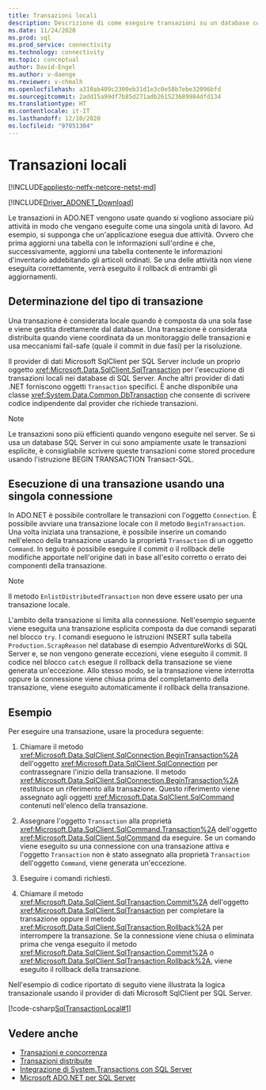 ```yaml
---
title: Transazioni locali
description: Descrizione di come eseguire transazioni su un database con il provider di dati Microsoft SqlClient per SQL Server.
ms.date: 11/24/2020
ms.prod: sql
ms.prod_service: connectivity
ms.technology: connectivity
ms.topic: conceptual
author: David-Engel
ms.author: v-daenge
ms.reviewer: v-chmalh
ms.openlocfilehash: a310ab409c2300eb31d1e3c0e58b7ebe32096bfd
ms.sourcegitcommit: 2add15a99df7b85d271adb261523689984dfd134
ms.translationtype: HT
ms.contentlocale: it-IT
ms.lasthandoff: 12/10/2020
ms.locfileid: "97051304"
---
```

# <a name="local-transactions"></a>Transazioni locali

[!INCLUDE[appliesto-netfx-netcore-netst-md](../../includes/appliesto-netfx-netcore-netst-md.md)]

[!INCLUDE[Driver_ADONET_Download](../../includes/driver_adonet_download.md)]

Le transazioni in ADO.NET vengono usate quando si vogliono associare più attività in modo che vengano eseguite come una singola unità di lavoro. Ad esempio, si supponga che un'applicazione esegua due attività. Ovvero che prima aggiorni una tabella con le informazioni sull'ordine e che, successivamente, aggiorni una tabella contenente le informazioni d'inventario addebitando gli articoli ordinati. Se una delle attività non viene eseguita correttamente, verrà eseguito il rollback di entrambi gli aggiornamenti.  

## <a name="determining-the-transaction-type"></a>Determinazione del tipo di transazione

Una transazione è considerata locale quando è composta da una sola fase e viene gestita direttamente dal database. Una transazione è considerata distribuita quando viene coordinata da un monitoraggio delle transazioni e usa meccanismi fail-safe (quale il commit in due fasi) per la risoluzione.

Il provider di dati Microsoft SqlClient per SQL Server include un proprio oggetto <xref:Microsoft.Data.SqlClient.SqlTransaction> per l'esecuzione di transazioni locali nei database di SQL Server. Anche altri provider di dati .NET forniscono oggetti `Transaction` specifici. È anche disponibile una classe <xref:System.Data.Common.DbTransaction> che consente di scrivere codice indipendente dal provider che richiede transazioni.

> [!NOTE]
> Le transazioni sono più efficienti quando vengono eseguite nel server. Se si usa un database SQL Server in cui sono ampiamente usate le transazioni esplicite, è consigliabile scrivere queste transazioni come stored procedure usando l'istruzione BEGIN TRANSACTION Transact-SQL.

## <a name="performing-a-transaction-using-a-single-connection"></a>Esecuzione di una transazione usando una singola connessione 

In ADO.NET è possibile controllare le transazioni con l'oggetto `Connection`. È possibile avviare una transazione locale con il metodo `BeginTransaction`. Una volta iniziata una transazione, è possibile inserire un comando nell'elenco della transazione usando la proprietà `Transaction` di un oggetto `Command`. In seguito è possibile eseguire il commit o il rollback delle modifiche apportate nell'origine dati in base all'esito corretto o errato dei componenti della transazione.

> [!NOTE]
> Il metodo `EnlistDistributedTransaction` non deve essere usato per una transazione locale.

L'ambito della transazione si limita alla connessione. Nell'esempio seguente viene eseguita una transazione esplicita composta da due comandi separati nel blocco `try`. I comandi eseguono le istruzioni INSERT sulla tabella `Production.ScrapReason` nel database di esempio AdventureWorks di SQL Server e, se non vengono generate eccezioni, viene eseguito il commit. Il codice nel blocco `catch` esegue il rollback della transazione se viene generata un'eccezione. Allo stesso modo, se la transazione viene interrotta oppure la connessione viene chiusa prima del completamento della transazione, viene eseguito automaticamente il rollback della transazione.

## <a name="example"></a>Esempio  

 Per eseguire una transazione, usare la procedura seguente:

1. Chiamare il metodo <xref:Microsoft.Data.SqlClient.SqlConnection.BeginTransaction%2A> dell'oggetto <xref:Microsoft.Data.SqlClient.SqlConnection> per contrassegnare l'inizio della transazione. Il metodo <xref:Microsoft.Data.SqlClient.SqlConnection.BeginTransaction%2A> restituisce un riferimento alla transazione. Questo riferimento viene assegnato agli oggetti <xref:Microsoft.Data.SqlClient.SqlCommand> contenuti nell'elenco della transazione.

2. Assegnare l'oggetto `Transaction` alla proprietà <xref:Microsoft.Data.SqlClient.SqlCommand.Transaction%2A> dell'oggetto <xref:Microsoft.Data.SqlClient.SqlCommand> da eseguire. Se un comando viene eseguito su una connessione con una transazione attiva e l'oggetto `Transaction` non è stato assegnato alla proprietà `Transaction` dell'oggetto `Command`, viene generata un'eccezione.

3. Eseguire i comandi richiesti.

4. Chiamare il metodo <xref:Microsoft.Data.SqlClient.SqlTransaction.Commit%2A> dell'oggetto <xref:Microsoft.Data.SqlClient.SqlTransaction> per completare la transazione oppure il metodo <xref:Microsoft.Data.SqlClient.SqlTransaction.Rollback%2A> per interrompere la transazione. Se la connessione viene chiusa o eliminata prima che venga eseguito il metodo <xref:Microsoft.Data.SqlClient.SqlTransaction.Commit%2A> o <xref:Microsoft.Data.SqlClient.SqlTransaction.Rollback%2A>, viene eseguito il rollback della transazione.

Nell'esempio di codice riportato di seguito viene illustrata la logica transazionale usando il provider di dati Microsoft SqlClient per SQL Server.  

[!code-csharp[SqlTransactionLocal#1](~/../sqlclient/doc/samples/SqlTransactionLocal.cs#1)]

## <a name="see-also"></a>Vedere anche

- [Transazioni e concorrenza](transactions-and-concurrency.md)
- [Transazioni distribuite](distributed-transactions.md)
- [Integrazione di System.Transactions con SQL Server](system-transactions-integration-with-sql-server.md)
- [Microsoft ADO.NET per SQL Server](microsoft-ado-net-sql-server.md)
